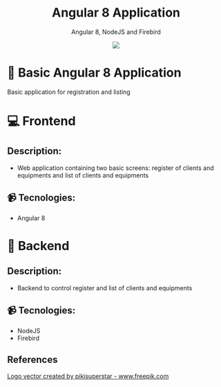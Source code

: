 <p align="center">
  <h1 align="center"> Angular 8 Application </h1>
  <p align="center"> Angular 8, NodeJS and Firebird </p>
</p>

<p align="center">
  <img src="https://forthebadge.com/images/badges/made-with-javascript.svg"/>
</p>


# :muscle: Basic Angular 8 Application
Basic application for registration and listing
 
# :computer: Frontend

## Description:
* Web application containing two basic screens: register of clients and equipments and list of clients and equipments

## :video_camera: Tecnologies:
* Angular 8

# :minidisc: Backend

## Description:
* Backend to control register and list of clients and equipments

## :video_camera: Tecnologies:
* NodeJS
* Firebird

## References 
<a href="https://www.freepik.com/free-photos-vectors/logo">Logo vector created by pikisuperstar - www.freepik.com</a>
